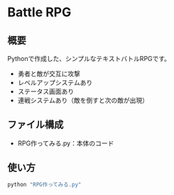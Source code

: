 # Battle RPG

## 概要
Pythonで作成した、シンプルなテキストバトルRPGです。

- 勇者と敵が交互に攻撃
- レベルアップシステムあり
- ステータス画面あり
- 連戦システムあり（敵を倒すと次の敵が出現）

## ファイル構成
- RPG作ってみる.py：本体のコード

## 使い方
```bash
python "RPG作ってみる.py"
